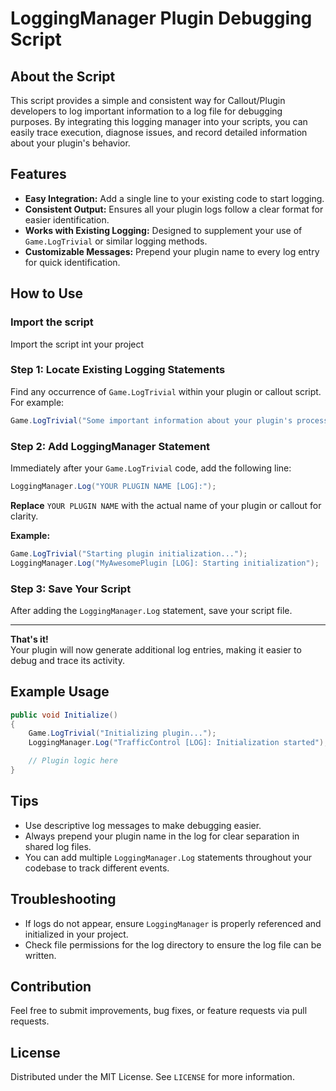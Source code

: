 # LoggingManager Plugin Debugging Script

## About the Script

This script provides a simple and consistent way for Callout/Plugin developers to log important information to a log file for debugging purposes. By integrating this logging manager into your scripts, you can easily trace execution, diagnose issues, and record detailed information about your plugin's behavior.

## Features

- **Easy Integration:** Add a single line to your existing code to start logging.
- **Consistent Output:** Ensures all your plugin logs follow a clear format for easier identification.
- **Works with Existing Logging:** Designed to supplement your use of `Game.LogTrivial` or similar logging methods.
- **Customizable Messages:** Prepend your plugin name to every log entry for quick identification.

## How to Use

### Import the script
Import the script int your project

### Step 1: Locate Existing Logging Statements

Find any occurrence of `Game.LogTrivial` within your plugin or callout script. For example:

```csharp
Game.LogTrivial("Some important information about your plugin's process.");
```

### Step 2: Add LoggingManager Statement

Immediately after your `Game.LogTrivial` code, add the following line:

```csharp
LoggingManager.Log("YOUR PLUGIN NAME [LOG]:");
```

**Replace** `YOUR PLUGIN NAME` with the actual name of your plugin or callout for clarity.

**Example:**

```csharp
Game.LogTrivial("Starting plugin initialization...");
LoggingManager.Log("MyAwesomePlugin [LOG]: Starting initialization");
```

### Step 3: Save Your Script

After adding the `LoggingManager.Log` statement, save your script file.

---

**That's it!**  
Your plugin will now generate additional log entries, making it easier to debug and trace its activity.

## Example Usage

```csharp
public void Initialize()
{
    Game.LogTrivial("Initializing plugin...");
    LoggingManager.Log("TrafficControl [LOG]: Initialization started");

    // Plugin logic here
}
```

## Tips

- Use descriptive log messages to make debugging easier.
- Always prepend your plugin name in the log for clear separation in shared log files.
- You can add multiple `LoggingManager.Log` statements throughout your codebase to track different events.

## Troubleshooting

- If logs do not appear, ensure `LoggingManager` is properly referenced and initialized in your project.
- Check file permissions for the log directory to ensure the log file can be written.

## Contribution

Feel free to submit improvements, bug fixes, or feature requests via pull requests.

## License

Distributed under the MIT License. See `LICENSE` for more information.
